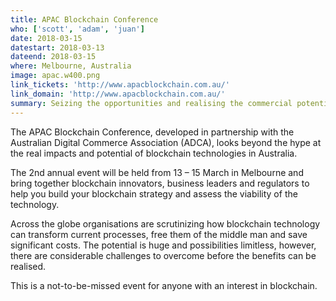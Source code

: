 ```yaml
---
title: APAC Blockchain Conference
who: ['scott', 'adam', 'juan']
date: 2018-03-15 
datestart: 2018-03-13 
dateend: 2018-03-15
where: Melbourne, Australia
image: apac.w400.png
link_tickets: 'http://www.apacblockchain.com.au/'
link_domain: 'http://www.apacblockchain.com.au/'
summary: Seizing the opportunities and realising the commercial potential of this revolutionary technology
---
```


The APAC Blockchain Conference, developed in partnership with the Australian Digital Commerce Association (ADCA), looks beyond the hype at the real impacts and potential of blockchain technologies in Australia.

The 2nd annual event will be held from 13 – 15 March in Melbourne and bring together blockchain innovators, business leaders and regulators to help you build your blockchain strategy and assess the viability of the technology.

Across the globe organisations are scrutinizing how blockchain technology can transform current processes, free them of the middle man and save significant costs. The potential is huge and possibilities limitless, however, there are considerable challenges to overcome before the benefits can be realised.

This is a not-to-be-missed event for anyone with an interest in blockchain.